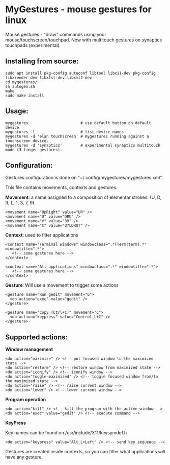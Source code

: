 
MyGestures - mouse gestures for linux
=====================================

 Mouse gestures - "draw" commands using your mouse/touchscreen/touchpad.
 Now with multitouch gestures on synaptics touchpads (experimental).

  
Installing from source:
-----------------------

    sudo apt install pkg-config autoconf libtool libx11-dev pkg-config libxrender-dev libxtst-dev libxml2-dev
    cd mygestures/
    sh autogen.sh
    make
    sudo make install

Usage:
------

    mygestures                       # use default button on default device 
    mygestures -l                    # list device names  
    mygestures -d 'elan touchscreen' # mygestures running against a touchscreen device.
    mygestures -d 'synaptics'        # experimental synaptics multitouch mode (3 finger gestures).

Configuration:
--------------

  Gestures configuration is done on "~/.config/mygestures/mygestures.xml".
  
  This file contains movements, contexts and gestures.
  
  __Movement__: a name assigned to a composition of elementar strokes: (U, D, R, L, 1, 3, 7, 9).
     
    <movement name="UpRight" value="UR" />
    <movement name="U" value="DRU" />
    <movement name="V" value="39" />
    <movement name="C" value="U?LDRU?" />         
         
  __Context__: used to filter applications
    
    <context name="Terminal windows" windowclass=".*(Term|term).*" windowtitle=".*">
       <!-- some gestures here -->
    </context>
    
    <context name="All applications" windowclass=".*" windowtitle=".*">
       <!-- some gestures here -->
    </context>

  __Gesture__: Will use a movement to trigger some actions

    <gesture name="Run gedit" movement="G">
      <do action="exec" value="gedit" />
    </gesture>
    
    <gesture name="Copy (Ctrl+C)" movement="C">
      <do action="keypress" value="Control_L+C" />
    </gesture>
        
Supported actions:
------------------
        
 __Window management__
           
    <do action="maximize" /> <!-- put focused window to the maximized state -->
    <do action="restore" /> <!-- restore window from maximized state -->
    <do action="iconify" /> <!-- iconify window -->
    <do action="toggle-maximized" /> <!-- toggle focused window from/to the maximized state -->
    <do action="raise" /> <!-- raise current window -->
    <do action="lower" /> <!-- lower current window -->
            
 __Program operation__
           
    <do action="kill" /> <!-- kill the program with the active window -->
    <do action="exec" value="gedit" /> <!-- execute command -->
    
 __KeyPress__

Key names can be found on /usr/include/X11/keysymdef.h

    <do action="keypress" value="Alt_L+Left" /> <!-- send key sequence -->

               
 Gestures are created inside contexts, so you can filter what applications will have any gesture. 
   

